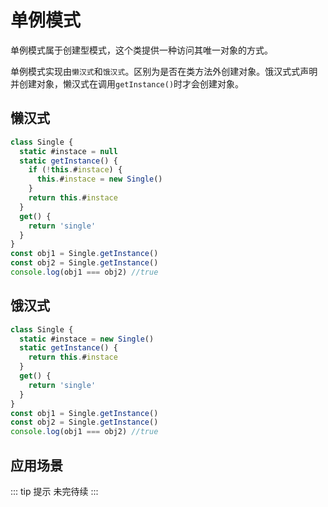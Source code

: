 # 单例模式

单例模式属于创建型模式，这个类提供一种访问其唯一对象的方式。

单例模式实现由`懒汉式`和`饿汉式`。区别为是否在类方法外创建对象。饿汉式式声明并创建对象，懒汉式在调用`getInstance()`时才会创建对象。

## 懒汉式

```js
class Single {
  static #instace = null
  static getInstance() {
    if (!this.#instace) {
      this.#instace = new Single()
    }
    return this.#instace
  }
  get() {
    return 'single'
  }
}
const obj1 = Single.getInstance()
const obj2 = Single.getInstance()
console.log(obj1 === obj2) //true
```

## 饿汉式

```js
class Single {
  static #instace = new Single()
  static getInstance() {
    return this.#instace
  }
  get() {
    return 'single'
  }
}
const obj1 = Single.getInstance()
const obj2 = Single.getInstance()
console.log(obj1 === obj2) //true
```

## 应用场景

::: tip 提示
未完待续
:::

